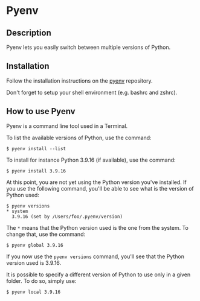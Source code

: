 # Pyenv

## Description

Pyenv lets you easily switch between multiple versions of Python.

## Installation

Follow the installation instructions on the [pyenv](https://github.com/pyenv/pyenv)  repository.

Don't forget to setup your shell environment (e.g. bashrc and zshrc).

## How to use Pyenv

Pyenv is a command line tool used in a Terminal.

To list the available versions of Python, use the command:

```
$ pyenv install --list
```

To install for instance Python 3.9.16 (if available), use the command:

```
$ pyenv install 3.9.16
```

At this point, you are not yet using the Python version you've installed. If you use the following command, you'll be able to see what is the version of Python used:

```
$ pyenv versions
* system
  3.9.16 (set by /Users/foo/.pyenv/version)
```

The `*` means that the Python version used is the one from the system. To change that, use the command:

```
$ pyenv global 3.9.16
```

If you now use the `pyenv versions` command, you'll see that the Python version used is 3.9.16.

It is possible to specify a different version of Python to use only in a given folder. To do so, simply use:

```
$ pyenv local 3.9.16
```
